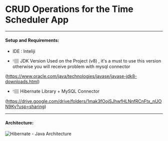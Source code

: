 # CRUD Operations for the Time Scheduler App

---

#### Setup and Requirements:

- IDE : Inteliji

- 👇🏽 JDK Version Used on the Project (v8) , it's a must to use this version otherwise you will receive problem with mysql connector 

(https://www.oracle.com/java/technologies/javase/javase-jdk8-downloads.html)

- 👇🏽 Hibernate Library + MySQL Connector 

(https://drive.google.com/drive/folders/1mak3fOojSJhwfHLNnfRCnFtx_nUON9Ky?usp=sharing)

---

#### Architecture:

![Hibernate - Java Architecture](https://s3.us-west-2.amazonaws.com/secure.notion-static.com/ecae2524-ee22-446a-b8dd-49fbd67eb63c/DB_App_Architecture.png?X-Amz-Algorithm=AWS4-HMAC-SHA256&X-Amz-Credential=AKIAT73L2G45O3KS52Y5%2F20210201%2Fus-west-2%2Fs3%2Faws4_request&X-Amz-Date=20210201T012146Z&X-Amz-Expires=86400&X-Amz-Signature=75cadad93e6870f3b45bc5ce9929050228607993dba023bcb49fb273f6cd73eb&X-Amz-SignedHeaders=host&response-content-disposition=filename%20%3D%22DB_App_Architecture.png%22)
